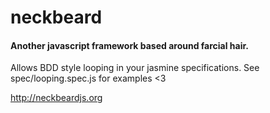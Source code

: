 # neckbeard
#### Another javascript framework based around farcial hair.

Allows BDD style looping in your jasmine specifications. See spec/looping.spec.js for examples <3

http://neckbeardjs.org
